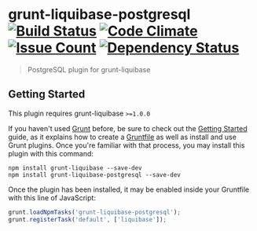 # grunt-liquibase-postgresql [![Build Status](https://travis-ci.org/flocsy/grunt-liquibase-postgresql.svg?branch=master)](https://travis-ci.org/flocsy/grunt-liquibase-postgresql) [![Code Climate](https://codeclimate.com/github/flocsy/grunt-liquibase-postgresql/badges/gpa.svg)](https://codeclimate.com/github/flocsy/grunt-liquibase-postgresql) [![Issue Count](https://codeclimate.com/github/flocsy/grunt-liquibase-postgresql/badges/issue_count.svg)](https://codeclimate.com/github/flocsy/grunt-liquibase-postgresql) [![Dependency Status](https://david-dm.org/flocsy/grunt-liquibase-postgresql.png?branch=master)](https://david-dm.org/flocsy/grunt-liquibase-postgresql)
> PostgreSQL plugin for grunt-liquibase

## Getting Started
This plugin requires grunt-liquibase `>=1.0.0`

If you haven't used [Grunt](http://gruntjs.com/) before, be sure to check out the [Getting Started](http://gruntjs.com/getting-started) guide, as it explains how to create a [Gruntfile](http://gruntjs.com/sample-gruntfile) as well as install and use Grunt plugins. Once you're familiar with that process, you may install this plugin with this command:

```shell
npm install grunt-liquibase --save-dev
npm install grunt-liquibase-postgresql --save-dev
```

Once the plugin has been installed, it may be enabled inside your Gruntfile with this line of JavaScript:

```js
grunt.loadNpmTasks('grunt-liquibase-postgresql');
grunt.registerTask('default', ['liquibase']); 
```

